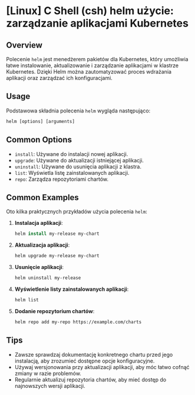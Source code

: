 # [Linux] C Shell (csh) helm użycie: zarządzanie aplikacjami Kubernetes

## Overview
Polecenie `helm` jest menedżerem pakietów dla Kubernetes, który umożliwia łatwe instalowanie, aktualizowanie i zarządzanie aplikacjami w klastrze Kubernetes. Dzięki Helm można zautomatyzować proces wdrażania aplikacji oraz zarządzać ich konfiguracjami.

## Usage
Podstawowa składnia polecenia `helm` wygląda następująco:

```csh
helm [options] [arguments]
```

## Common Options
- `install`: Używane do instalacji nowej aplikacji.
- `upgrade`: Używane do aktualizacji istniejącej aplikacji.
- `uninstall`: Używane do usunięcia aplikacji z klastra.
- `list`: Wyświetla listę zainstalowanych aplikacji.
- `repo`: Zarządza repozytoriami chartów.

## Common Examples
Oto kilka praktycznych przykładów użycia polecenia `helm`:

1. **Instalacja aplikacji**:
   ```csh
   helm install my-release my-chart
   ```

2. **Aktualizacja aplikacji**:
   ```csh
   helm upgrade my-release my-chart
   ```

3. **Usunięcie aplikacji**:
   ```csh
   helm uninstall my-release
   ```

4. **Wyświetlenie listy zainstalowanych aplikacji**:
   ```csh
   helm list
   ```

5. **Dodanie repozytorium chartów**:
   ```csh
   helm repo add my-repo https://example.com/charts
   ```

## Tips
- Zawsze sprawdzaj dokumentację konkretnego chartu przed jego instalacją, aby zrozumieć dostępne opcje konfiguracyjne.
- Używaj wersjonowania przy aktualizacji aplikacji, aby móc łatwo cofnąć zmiany w razie problemów.
- Regularnie aktualizuj repozytoria chartów, aby mieć dostęp do najnowszych wersji aplikacji.
